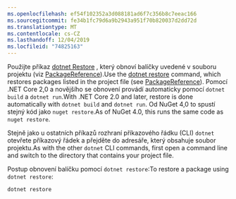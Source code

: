 ```yaml
---
ms.openlocfilehash: ef54f102352a3d088181ad6f7c356b8c7eeac166
ms.sourcegitcommit: fe34b1fc79d6a9b2943a951f70b820037d2dd72d
ms.translationtype: MT
ms.contentlocale: cs-CZ
ms.lasthandoff: 12/04/2019
ms.locfileid: "74825163"
---
```

<span data-ttu-id="5c573-101">Použijte příkaz [dotnet Restore](/dotnet/core/tools/dotnet-restore?tabs=netcore2x) , který obnoví balíčky uvedené v souboru projektu (viz [PackageReference](../../consume-packages/package-references-in-project-files.md)).</span><span class="sxs-lookup"><span data-stu-id="5c573-101">Use the [dotnet restore](/dotnet/core/tools/dotnet-restore?tabs=netcore2x) command, which restores packages listed in the project file (see [PackageReference](../../consume-packages/package-references-in-project-files.md)).</span></span> <span data-ttu-id="5c573-102">Pomocí .NET Core 2,0 a novějšího se obnovení provádí automaticky pomocí `dotnet build` a `dotnet run`.</span><span class="sxs-lookup"><span data-stu-id="5c573-102">With .NET Core 2.0 and later, restore is done automatically with `dotnet build` and `dotnet run`.</span></span> <span data-ttu-id="5c573-103">Od NuGet 4,0 to spustí stejný kód jako `nuget restore`.</span><span class="sxs-lookup"><span data-stu-id="5c573-103">As of NuGet 4.0, this runs the same code as `nuget restore`.</span></span>

<span data-ttu-id="5c573-104">Stejně jako u ostatních příkazů rozhraní příkazového řádku (CLI) `dotnet` otevřete příkazový řádek a přejděte do adresáře, který obsahuje soubor projektu.</span><span class="sxs-lookup"><span data-stu-id="5c573-104">As with the other `dotnet` CLI commands, first open a command line and switch to the directory that contains your project file.</span></span>

<span data-ttu-id="5c573-105">Postup obnovení balíčku pomocí `dotnet restore`:</span><span class="sxs-lookup"><span data-stu-id="5c573-105">To restore a package using `dotnet restore`:</span></span>

```dotnetcli
dotnet restore 
```